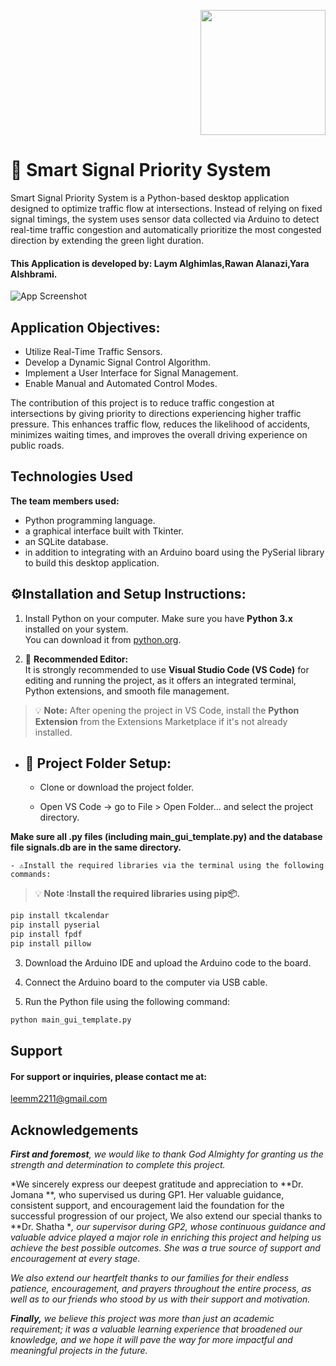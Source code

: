 <p align="right">
  <img src="https://i.imgur.com/oKa0kuq.png" width="200" />
</p>


# 🚦  Smart Signal Priority System  


Smart Signal Priority System is a Python-based desktop application designed to optimize traffic flow at intersections.
Instead of relying on fixed signal timings, the system uses sensor data collected via Arduino to detect real-time traffic congestion and automatically prioritize the most congested direction by extending the green light duration.

#### This Application is developed by: Laym Alghimlas,Rawan Alanazi,Yara Alshbrami.






![App Screenshot](https://i.imgur.com/UFJdz8B.gif)


## Application Objectives:

- Utilize Real-Time Traffic Sensors.
- Develop a Dynamic Signal Control Algorithm.
- Implement a User Interface for Signal Management.
- Enable Manual and Automated Control Modes.

The contribution of this project is to reduce traffic congestion at intersections by giving priority to directions experiencing higher traffic pressure.
This enhances traffic flow, reduces the likelihood of accidents, minimizes waiting times, and improves the overall driving experience on public roads.
##  Technologies Used

**The team members used:**
- Python programming language.
- a graphical interface built with Tkinter. 
- an SQLite database.
- in addition to integrating with an Arduino board using the PySerial library to build this desktop application.
## ⚙️Installation and Setup Instructions:

 1. Install Python on your computer.
 Make sure you have **Python 3.x** installed on your system.  
You can download it from [python.org](https://www.python.org/downloads/).


2. 🧩 **Recommended Editor:**  
It is strongly recommended to use **Visual Studio Code (VS Code)** for editing and running the project, as it offers an integrated terminal, Python extensions, and smooth file management.

> 💡 **Note:** After opening the project in VS Code, install the **Python Extension** from the Extensions Marketplace if it's not already installed.


- ## 📁 Project Folder Setup:

  - Clone or download the project folder.

  - Open VS Code → go to File > Open Folder... and select the project directory.

 **Make sure all .py files (including main_gui_template.py) and the database file signals.db are in the same directory.**

    - ⚠️Install the required libraries via the terminal using the following commands:
> 💡 **Note :Install the required libraries using pip📦.**
  ```bash
  pip install tkcalendar
  pip install pyserial
  pip install fpdf
  pip install pillow
 ```
3. Download the Arduino IDE and upload the Arduino code to the board.

4. Connect the Arduino board to the computer via USB cable.

5. Run the Python file using the following command:
```bash
python main_gui_template.py
```

## Support

#### For support or inquiries, please contact me at:
leemm2211@gmail.com

## Acknowledgements

***First and foremost**,* *we would like to thank God Almighty for granting us the strength and determination to complete this project.*

*We sincerely express our deepest gratitude and appreciation to **Dr. Jomana **, who supervised us during GP1. Her valuable guidance, consistent support, and encouragement laid the foundation for the successful progression of our project, We also extend our special thanks to **Dr. Shatha **, our supervisor during GP2, whose continuous guidance and valuable advice played a major role in enriching this project and helping us achieve the best possible outcomes. She was a true source of support and encouragement at every stage.*

*We also extend our heartfelt thanks to our families for their endless patience, encouragement, and prayers throughout the entire process, as well as to our friends who stood by us with their support and motivation.*

***Finally,*** *we believe this project was more than just an academic requirement; it was a valuable learning experience that broadened our knowledge, and we hope it will pave the way for more impactful and meaningful projects in the future.*



